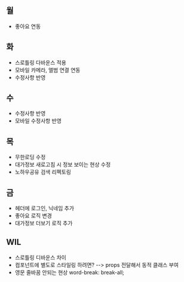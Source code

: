 ## 월

- 좋아요 연동

## 화

- 스로틀링 다바운스 적용
- 모바일 카메라, 앨범 연결 연동
- 수정사항 반영

## 수

- 수정사항 반영
- 모바일 수정사항 반영

## 목

- 무한로딩 수정
- 대가정보 새로고침 시 정보 보이는 현상 수정
- 노하우공유 검색 리펙토링

## 금

- 헤더에 로그인, 닉네임 추가
- 좋아요 로직 변경
- 대가정보 더보기 로직 추가

## WIL

- 스로틀링 디바운스 차이
- 컴포넌트에 별도로 스타일링 하려면? --> props 전달해서 동적 클래스 부여
- 영문 줄바꿈 안되는 현상 word-break: break-all;
